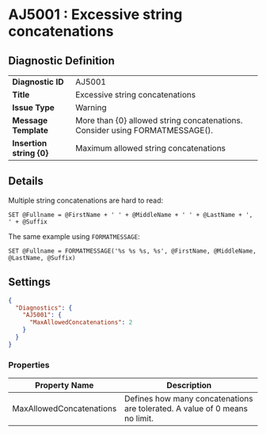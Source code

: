 # AJ5001 : Excessive string concatenations

## Diagnostic Definition

<table>
  <tr>
    <td class="header"><b>Diagnostic ID</b></td>
    <td>AJ5001</td>
  </tr>
  <tr>
    <td class="header"><b>Title</b></td>
    <td>Excessive string concatenations</td>
  </tr>
  <tr>
    <td class="header"><b>Issue Type</b></td>
    <td>Warning</td>
  </tr>
  <tr>
    <td class="header"><b>Message Template</b></td>
    <td>More than {0} allowed string concatenations. Consider using FORMATMESSAGE().</td>
  </tr>
    <tr>
    <td class="header"><b>Insertion string {0}</b></td>
    <td>Maximum allowed string concatenations</td>
  </tr>

</table>

## Details

Multiple string concatenations are hard to read:

```tsql
SET @Fullname = @FirstName + ' ' + @MiddleName + ' ' + @LastName + ', ' + @Suffix
```

The same example using `FORMATMESSAGE`:

```tsql
SET @Fullname = FORMATMESSAGE('%s %s %s, %s', @FirstName, @MiddleName, @LastName, @Suffix)
```


## Settings

```json
{
  "Diagnostics": {
    "AJ5001": {
      "MaxAllowedConcatenations": 2
    }
  }
}
```


### Properties

| Property Name            | Description                                                                 |
|--------------------------|-----------------------------------------------------------------------------|
| MaxAllowedConcatenations | Defines how many concatenations are tolerated. A value of 0 means no limit. |


